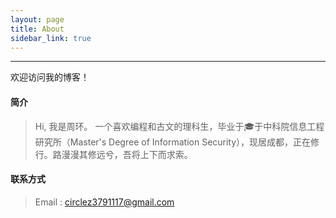 ```yaml
---
layout: page
title: About
sidebar_link: true
---
```


---

欢迎访问我的博客！

#### 简介

> Hi, 我是周环。
> 一个喜欢编程和古文的理科生，毕业于🎓于中科院信息工程研究所（Master's Degree of Information Security），现居成都，正在修行。路漫漫其修远兮，吾将上下而求索。

#### 联系方式

> Email : circlez3791117@gmail.com
